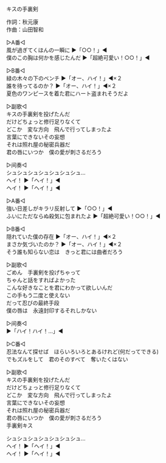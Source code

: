 キスの手裏剣  
  
作詞：秋元康  
作曲：山田智和  
  
▷A番◁  
風が過ぎてくほんの一瞬に ▶「○○！」◀   
僕のこの胸は何かを感じたんだ ▶「超絶可愛い！○○！」◀   
  
▷B番◁  
緑の木々の下のベンチ ▶「オー、ハイ！」◀×２   
誰を待ってるのか？ ▶「オー、ハイ！」◀×２   
夏色のワンピースを着た君にハート盗まれそうだよ  
  
▷副歌◁  
キスの手裏剣を投げたんだ  
だけどちょっと修行足りなくて  
どこか　変な方向　飛んで行ってしまったよ  
言葉にできないその妄想  
それは照れ屋の秘密兵器だ  
君の唇にいつか　僕の愛が刺さるだろう  
  
▷间奏◁  
シュシュシュシュシュシュシュ…  
ヘイ！ ▶「ヘイ！」◀  
ヘイ！ ▶「ヘイ！」◀  
  
▷A番◁  
強い日差しがキラリ反射して ▶「○○！」◀   
ふいにただならぬ殺気に包まれたよ ▶「超絶可愛い！○○！」◀   
  
▷B番◁  
隠れていた僕の存在 ▶「オー、ハイ！」◀×２   
まさか気づいたのか？ ▶「オー、ハイ！」◀×２   
そう誰も知らない恋は　きっと君には曲者だろう  
  
▷副歌◁  
ごめん　手裏剣を投げちゃって  
ちゃんと話をすればよかった  
こんな好きなことを君にわかって欲しいんだ  
この手もう二度と使えない  
だって忍びの最終手段  
僕の唇は　永遠封印するそれしかない  
  
▷间奏◁  
▶「ハイ！ハイ！…」◀   
  
▷C番◁  
忍法なんて探せば　ほらいろいろとあるけれど(何だってできる)  
でもズルをして　君のそのすべて　奪いたくはない  
  
▷副歌◁  
キスの手裏剣を投げたんだ  
だけどちょっと修行足りなくて  
どこか　変な方向　飛んで行ってしまったよ  
言葉にできないその妄想  
それは照れ屋の秘密兵器だ  
君の唇にいつか　僕の愛が刺さるだろう  
手裏剣キス  
  
シュシュシュシュシュシュシュ…  
ヘイ！ ▶「ヘイ！」◀  
ヘイ！ ▶「ヘイ！」◀  
